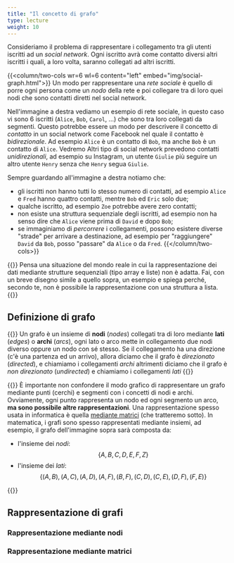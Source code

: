 ```yaml
---
title: "Il concetto di grafo"
type: lecture
weight: 10
---
```


Consideriamo il problema di rappresentare i collegamento tra gli utenti iscritti
ad un *social network*. Ogni iscritto avrà come contatto diversi altri iscritti i
quali, a loro volta, saranno collegati ad altri iscritti.

{{<column/two-cols wr=6 wl=6 content="left" embed="img/social-graph.html">}}
Un modo per rappresentare una *rete sociale* è quello di porre ogni persona come
un *nodo* della rete e poi collegare tra di loro quei nodi che sono contatti diretti
nel social network.

Nell'immagine a destra vediamo un esempio di rete sociale, in questo caso vi
sono 6 iscritti (`Alice`, `Bob`, `Carol`, ...) che sono tra loro collegati da segmenti.
Questo potrebbe essere un modo per descrivere il concetto di *contatto* in un
social network come Facebook nel quale il contatto è *bidirezionale*. Ad esempio
`Alice` è un contatto di `Bob`, ma anche `Bob` è un contatto di `Alice`. Vedremo
Altri tipo di social network prevedono contatti *unidirezionali*, ad esempio su
Instagram, un utente `Giulie` più seguire un altro utente `Henry` senza che
`Henry` segua `Giulie`.

Sempre guardando all'immagine a destra notiamo che:
* gli iscritti non hanno tutti lo stesso numero di contatti, ad esempio `Alice` e
`Fred` hanno quattro contatti, mentre `Bob` ed `Eric` solo due;
* qualche iscritto, ad esempio `Zoe` potrebbe avere zero contatti;
* non esiste una struttura sequenziale degli iscritti, ad esempio non ha senso dire
che `Alice` viene prima di `David` e dopo `Bob`;
* se immaginiamo di *percorrere* i collegamenti, possono esistere diverse "strade"
per arrivare a destinazione, ad esempio per "raggiungere" `David` da `Bob`, posso
"passare" da `Alice` o da `Fred`.
{{</column/two-cols>}}

{{<exercise>}}
Pensa una situazione del mondo reale in cui la rappresentazione dei dati mediante
strutture sequenziali (tipo array e liste) non è adatta. Fai, con un breve disegno
simile a quello sopra, un esempio e spiega perché, secondo te, non è possibile la
rappresentazione con una struttura a lista.
{{</exercise>}}

## Definizione di grafo

{{<def title="Grafo">}}
Un grafo è un insieme di **nodi** (*nodes*) collegati tra di loro mediante **lati**
(*edges*) o **archi** (*arcs*), ogni lato o arco mette in collegamento due nodi
diverso oppure un nodo con sé stesso. Se il collegamento ha una direzione (c'è una
partenza ed un arrivo), allora diciamo che il grafo è *direzionato* (*directed*),
e chiamiamo i collegamenti *archi* altrimenti diciamo che il grafo è *non
direzionato* (*undirected*) e chiamiamo i collegamenti *lati*
{{</def>}}

{{<attention>}}
È importante non confondere il modo grafico di rappresentare un grafo mediante
punti (cerchi) e segmenti con i concetti di nodi e archi. Ovviamente, ogni
punto rappresenta un nodo ed ogni segmento un arco, **ma sono possibile altre
rappresentazioni**. Una rappresentazione spesso usata in informatica è quella
[mediante matrici](#rappresentazione-mediante-matrici) (che tratteremo sotto).
In matematica, i grafi sono spesso rappresentati mediante insiemi, ad esempio,
il grafo dell'immagine sopra sarà composta da:
* l'insieme dei *nodi*:
$$ \lbrace A, B, C, D, E, F, Z\rbrace $$
* l'insieme dei *lati*:
$$ \lbrace (A, B), (A, C), (A, D), (A,F), (B, F), (C,D), (C,E), (D,F), (F,E)\rbrace $$

{{</attention>}}

## Rappresentazione di grafi

### Rappresentazione mediante nodi

### Rappresentazione mediante matrici


